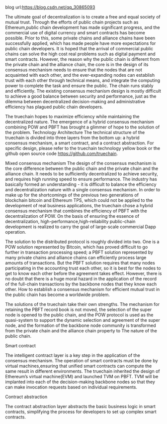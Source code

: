 blog url:https://blog.csdn.net/qq_30865093

The ultimate goal of decentralization is to create a free and equal society of mutual trust. Through the efforts of public chain projects such as Ethereum,public chain development has made significant progress, and the commercial use of digital currency and smart contracts has become possible. Prior to this, some private chains and alliance chains have been successfully applied, which has made people have more expectations for public chain developers. It is hoped that the  arrival of commercial public chains can solve the high cost real problems such as digital payment and smart contracts. However, the reason why the public chain is different from the private chain and the alliance chain, the core is in the design of its consensus mechanism needs to ensure that the nodes that are not acquainted with each other, and the ever-expanding nodes can establish trust with each other through technical means, and integrate the computing power to complete the task and ensure the public. The chain runs stably and efficiently. The existing consensus mechanism design is mostly difficult to achieve a good balance between security and performance, just as the dilemma between decentralized decision-making and administrative efficiency has plagued public chain  developers. 

The truechain hopes to maximize efficiency while maintaining the decentralized nature. The emergence of a hybrid consensus mechanism combining POW and PBFT has brought a glimmer of hope to the solution of the problem. 
Technology Architecture The technical structure of the truechain is divided into three layers from the bottom up: a hybrid consensus mechanism, a smart contract, and a contract abstraction. For specific design, please refer to the truechain technology yellow book or the github open source code https://github.com/truechain. 

Mixed consensus mechanism The design of the consensus mechanism is the core difference between the public chain and the private chain and the alliance chain. It needs to be sufficiently decentralized to achieve security, and requires high running speed to ensure performance. The industry has basically formed an understanding - it is difficult to balance the efficiency and decentralization nature with a single consensus mechanism. In order to make up for the shortcomings of the previous two generations of
blockchain bitcoin and Ethereum TPS, which could not be applied to the development of real business applications, the truechain chose a hybrid consensus mechanism that combines the efficiency of PBFT with the decentralization of POW. On the basis of ensuring the essence of decentralization, high-performance,high-reliability public-chain development is realized to carry the goal of large-scale commercial Dapp operation. 

The solution to the distributed protocol is roughly divided into two. One is a POW solution represented by Bitcoin, which has proved difficult to go further in
transaction processing speed; a PBFT solution represented by many private chains and alliance chains can efficiently process large amounts of transactions. But the PBFT solution requires that many nodes participating in the accounting trust each other, so it is best for the nodes to get to know each other before the agreement takes effect. However, there is no doubt that there is a huge moral hazard in the application of the record of the full-chain transactions by the backbone nodes that they know each other. How to establish a consensus mechanism for efficient mutual trust in the public chain has become a worldwide problem. 

The solutions of the truechain take their own strengths. The mechanism for retaining the PBFT record book is not moved, the selection of the super node is opened to the public chain, and the POW protocol is used as the quasi-system to support the dynamic selection and agreement of the super node, and the formation of the backbone node community is transformed from the private chain and the alliance chain property to The nature of the public chain.
 
Smart contract 

The intelligent contract layer is a key step in the application of the consensus mechanism. The operation of smart contracts must be done by virtual machines,ensuring that unified smart contracts can compute the same result in different environments. The truechain inherited the design of Ethereum’s virtual machine(EVM) and launched TVM on PBFT. TVM will be implanted into each of the decision-making backbone nodes so that they can make invocation requests based on  individual requirements. 

Contract abstraction
 
The contract abstraction layer abstracts the basic business logic in smart contracts, simplifying the process for developers to set up complex smart contracts.